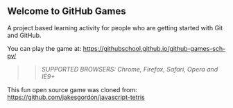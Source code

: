 ## Welcome to GitHub Games

A project based learning activity for people who are getting started with Git and GitHub.

You can play the game at: https://githubschool.github.io/github-games-sch-pv/

>> _*SUPPORTED BROWSERS*: Chrome, Firefox, Safari, Opera and IE9+_

This fun open source game was cloned from: https://github.com/jakesgordon/javascript-tetris
